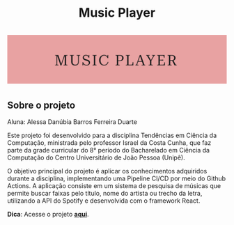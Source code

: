<h1 align="center">
    Music Player
    <br />
    <br />
    <a href="https://github.com/alessaduarte/music-player/blob/main/src/Assets/ProjectCoverDesign.png">
      <img src="https://github.com/alessaduarte/music-player/blob/main/src/Assets/ProjectCoverDesign.png">
    </a>
</h1>

## Sobre o projeto

Aluna: Alessa Danúbia Barros Ferreira Duarte

Este projeto foi desenvolvido para a disciplina Tendências em Ciência da Computação, ministrada pelo professor Israel da Costa Cunha, que faz parte da grade curricular do 8° período do Bacharelado em Ciência da Computação do Centro Universitário de João Pessoa (Unipê). 

O objetivo principal do projeto é aplicar os conhecimentos adquiridos durante a disciplina, implementando uma Pipeline CI/CD por meio do Github Actions. A aplicação consiste em um sistema de pesquisa de músicas que permite buscar faixas pelo título, nome do artista ou trecho da letra, utilizando a API do Spotify e desenvolvida com o framework React.

**Dica**: Acesse o projeto **[aqui](https://alessaduarte.github.io/music-player)**.
